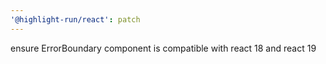 ```yaml
---
'@highlight-run/react': patch
---
```


ensure ErrorBoundary component is compatible with react 18 and react 19
